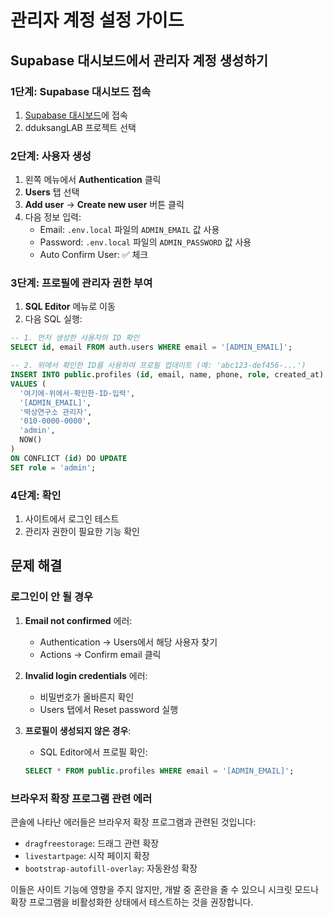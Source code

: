 # 관리자 계정 설정 가이드

## Supabase 대시보드에서 관리자 계정 생성하기

### 1단계: Supabase 대시보드 접속
1. [Supabase 대시보드](https://app.supabase.com)에 접속
2. dduksangLAB 프로젝트 선택

### 2단계: 사용자 생성
1. 왼쪽 메뉴에서 **Authentication** 클릭
2. **Users** 탭 선택
3. **Add user** → **Create new user** 버튼 클릭
4. 다음 정보 입력:
   - Email: `.env.local` 파일의 `ADMIN_EMAIL` 값 사용
   - Password: `.env.local` 파일의 `ADMIN_PASSWORD` 값 사용
   - Auto Confirm User: ✅ 체크

### 3단계: 프로필에 관리자 권한 부여
1. **SQL Editor** 메뉴로 이동
2. 다음 SQL 실행:

```sql
-- 1. 먼저 생성한 사용자의 ID 확인
SELECT id, email FROM auth.users WHERE email = '[ADMIN_EMAIL]';

-- 2. 위에서 확인한 ID를 사용하여 프로필 업데이트 (예: 'abc123-def456-...')
INSERT INTO public.profiles (id, email, name, phone, role, created_at)
VALUES (
  '여기에-위에서-확인한-ID-입력',
  '[ADMIN_EMAIL]',
  '떡상연구소 관리자',
  '010-0000-0000',
  'admin',
  NOW()
)
ON CONFLICT (id) DO UPDATE
SET role = 'admin';
```

### 4단계: 확인
1. 사이트에서 로그인 테스트
2. 관리자 권한이 필요한 기능 확인

## 문제 해결

### 로그인이 안 될 경우
1. **Email not confirmed** 에러:
   - Authentication → Users에서 해당 사용자 찾기
   - Actions → Confirm email 클릭

2. **Invalid login credentials** 에러:
   - 비밀번호가 올바른지 확인
   - Users 탭에서 Reset password 실행

3. **프로필이 생성되지 않은 경우**:
   - SQL Editor에서 프로필 확인:
   ```sql
   SELECT * FROM public.profiles WHERE email = '[ADMIN_EMAIL]';
   ```

### 브라우저 확장 프로그램 관련 에러
콘솔에 나타난 에러들은 브라우저 확장 프로그램과 관련된 것입니다:
- `dragfreestorage`: 드래그 관련 확장
- `livestartpage`: 시작 페이지 확장
- `bootstrap-autofill-overlay`: 자동완성 확장

이들은 사이트 기능에 영향을 주지 않지만, 개발 중 혼란을 줄 수 있으니 시크릿 모드나 확장 프로그램을 비활성화한 상태에서 테스트하는 것을 권장합니다.
